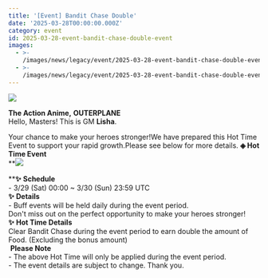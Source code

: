 ```yaml
---
title: '[Event] Bandit Chase Double'
date: '2025-03-28T00:00:00.000Z'
category: event
id: 2025-03-28-event-bandit-chase-double-event
images:
  - >-
    /images/news/legacy/event/2025-03-28-event-bandit-chase-double-event/6c42148b8c1d4cabad33dfc28815213e.webp
  - >-
    /images/news/legacy/event/2025-03-28-event-bandit-chase-double-event/8c0714c660d941ec8e9a4837af096290.webp
---
```


![](/images/news/legacy/event/2025-03-28-event-bandit-chase-double-event/6c42148b8c1d4cabad33dfc28815213e.webp)  

**The Action Anime,** **OUTERPLANE**  
Hello, Masters! This is GM **Lisha**.  
  
Your chance to make your heroes stronger!We have prepared this Hot Time Event to support your rapid growth.Please see below for more details. **◈ Hot Time Event**  
**![](/images/news/legacy/event/2025-03-28-event-bandit-chase-double-event/8c0714c660d941ec8e9a4837af096290.webp)  
  
****✨** **Schedule**  
\- 3/29 (Sat) 00:00 ~ 3/30 (Sun) 23:59 UTC  
**✨** **Details**  
\- Buff events will be held daily during the event period.  
Don't miss out on the perfect opportunity to make your heroes stronger!**✨** **Hot Time Details**  
Clear Bandit Chase during the event period to earn double the amount of Food. (Excluding the bonus amount)  
 **Please Note**  
\- The above Hot Time will only be applied during the event period.  
\- The event details are subject to change. Thank you.
